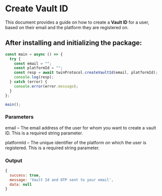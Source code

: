 # Create Vault ID 

This document provides a guide on how to create a **Vault ID** for a user, based on their email and the platform they are registered on.

## After installing and initializing the package:

```javascript
const main = async () => {
  try {
    const email = "";
    const platformId = "";
    const resp = await twinProtocol.createVaultId(email, platformId);
    console.log(resp);
  } catch (error) {
    console.error(error.message);
  }
};

main();
```

### Parameters
email – The email address of the user for whom you want to create a vault ID. This is a required string parameter.

platformId – The unique identifier of the platform on which the user is registered. This is a required string parameter.

### Output
```javascript
{
  success: true,
  message: 'Vault Id and OTP sent to your email',
  data: null
}
```